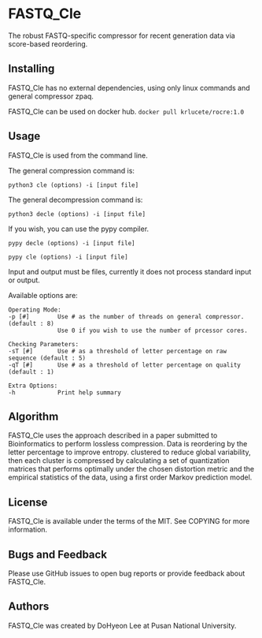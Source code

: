 # FASTQ_Cle

The robust FASTQ-specific compressor for recent generation data via score-based reordering.

## Installing

FASTQ_Cle has no external dependencies, using only linux commands and general compressor zpaq.

FASTQ_Cle can be used on docker hub. 
```docker pull krlucete/rocre:1.0```

## Usage

FASTQ_Cle is used from the command line. 

The general compression command is:

```python3 cle (options) -i [input file] ```


The general decompression command is:

```python3 decle (options) -i [input file] ```

If you wish, you can use the pypy compiler.

```pypy decle (options) -i [input file] ```

```pypy cle (options) -i [input file] ```


Input and output must be files, currently it does not process standard input or output.

Available options are:

```
Operating Mode:
-p [#]        Use # as the number of threads on general compressor. (default : 8)
              Use 0 if you wish to use the number of prcessor cores.

Checking Parameters:
-sT [#]       Use # as a threshold of letter percentage on raw sequence (default : 5)
-qT [#]       Use # as a threshold of letter percentage on quality (default : 1)

Extra Options:
-h            Print help summary
```

## Algorithm

FASTQ_Cle uses the approach described in a paper submitted to Bioinformatics to perform lossless compression. 
Data is reordering by the letter percentage to improve entropy. 
clustered to reduce global variability, then each cluster is compressed by calculating a set of quantization
matrices that performs optimally under the chosen distortion metric and the empirical statistics of
the data, using a first order Markov prediction model.

## License

FASTQ_Cle is available under the terms of the MIT. See COPYING for more information.

## Bugs and Feedback

Please use GitHub issues to open bug reports or provide feedback about FASTQ_Cle.

## Authors

FASTQ_Cle was created by DoHyeon Lee at Pusan National University.
